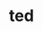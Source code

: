 ---
title: "ted"
id: tag.id
permalink: "/tags/ted"
videos: [7,258,267,466,596,601,625,626,636,639,675,831,850,868,869,870,871,872,914,1032,1059,1244,1245,1295,1381,1410,1496,1510,1515,1527,1530,1587,1596,1632,1775,1841,1852,2251,2275,1880,2005,2113,2148,2235,2441,2463]
---